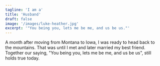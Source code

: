 ```yaml
---
tagline: 'I am a'
title: 'Husband'
draft: false
image: '/images/luke-heather.jpg'
excerpt: '"You being you, lets me be me, and us be us."'
---
```


A month after moving from Montana to Iowa, I was ready to head back to the
mountains. That was until I met and later married my best friend. Together our
saying, "You being you, lets me be me, and us be us", still holds true today.
